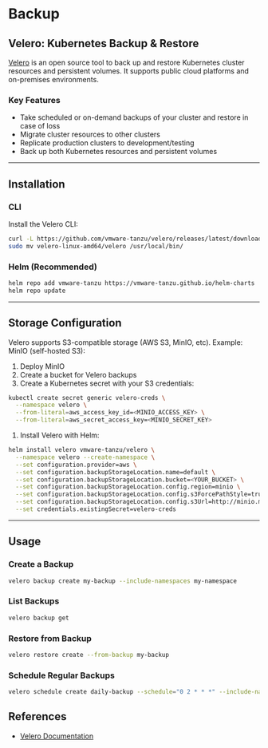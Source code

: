 # Backup

## Velero: Kubernetes Backup & Restore

[Velero](https://velero.io/) is an open source tool to back up and restore Kubernetes cluster resources and persistent volumes.
It supports public cloud platforms and on-premises environments.

### Key Features

- Take scheduled or on-demand backups of your cluster and restore in case of loss
- Migrate cluster resources to other clusters
- Replicate production clusters to development/testing
- Back up both Kubernetes resources and persistent volumes

---

## Installation

### CLI

Install the Velero CLI:

```bash
curl -L https://github.com/vmware-tanzu/velero/releases/latest/download/velero-linux-amd64.tar.gz | tar -xz
sudo mv velero-linux-amd64/velero /usr/local/bin/
```

### Helm (Recommended)

```bash
helm repo add vmware-tanzu https://vmware-tanzu.github.io/helm-charts
helm repo update
```

---

## Storage Configuration

Velero supports S3-compatible storage (AWS S3, MinIO, etc). Example: MinIO (self-hosted S3):

1. Deploy MinIO
2. Create a bucket for Velero backups
3. Create a Kubernetes secret with your S3 credentials:

```bash
kubectl create secret generic velero-creds \
  --namespace velero \
  --from-literal=aws_access_key_id=<MINIO_ACCESS_KEY> \
  --from-literal=aws_secret_access_key=<MINIO_SECRET_KEY>
```

1. Install Velero with Helm:

```bash
helm install velero vmware-tanzu/velero \
  --namespace velero --create-namespace \
  --set configuration.provider=aws \
  --set configuration.backupStorageLocation.name=default \
  --set configuration.backupStorageLocation.bucket=<YOUR_BUCKET> \
  --set configuration.backupStorageLocation.config.region=minio \
  --set configuration.backupStorageLocation.config.s3ForcePathStyle=true \
  --set configuration.backupStorageLocation.config.s3Url=http://minio.minio.svc:9000 \
  --set credentials.existingSecret=velero-creds
```

---

## Usage

### Create a Backup

```bash
velero backup create my-backup --include-namespaces my-namespace
```

### List Backups

```bash
velero backup get
```

### Restore from Backup

```bash
velero restore create --from-backup my-backup
```

### Schedule Regular Backups

```bash
velero schedule create daily-backup --schedule="0 2 * * *" --include-namespaces my-namespace
```

## References

- [Velero Documentation](https://velero.io/docs/)
